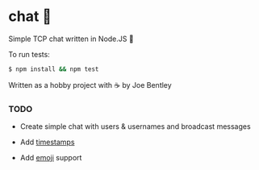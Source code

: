 # chat :crystal_ball:

Simple TCP chat written in Node.JS :tada:

To run tests:

```bash
$ npm install && npm test
```

Written as a hobby project with :coffee: by Joe Bentley

### TODO

* Create simple chat with users & usernames and broadcast messages

* Add [timestamps](http://momentjs.com/)

* Add [emoji](https://www.npmjs.com/package/node-emoji) support
